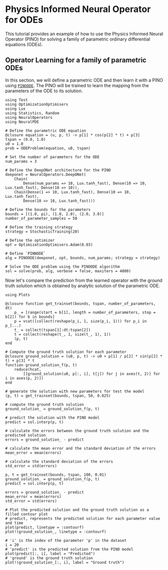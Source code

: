 # Physics Informed Neural Operator for ODEs

This tutorial provides an example of how to use the Physics Informed Neural Operator (PINO) for solving a family of parametric ordinary differential equations (ODEs).

## Operator Learning for a family of parametric ODEs

In this section, we will define a parametric ODE and then learn it with a PINO using [`PINOODE`](@ref). The PINO will be trained to learn the mapping from the parameters of the ODE to its solution.

```@example pino
using Test
using OptimizationOptimisers
using Lux
using Statistics, Random
using NeuralOperators
using NeuralPDE

# Define the parametric ODE equation
@closure equation = (u, p, t) -> p[1] * cos(p[2] * t) + p[3]
tspan = (0.0, 1.0)
u0 = 1.0
prob = ODEProblem(equation, u0, tspan)

# Set the number of parameters for the ODE
num_params = 3

# Define the DeepONet architecture for the PINO
deeponet = NeuralOperators.DeepONet(
    Chain(
        Dense(num_params => 10, Lux.tanh_fast), Dense(10 => 10, Lux.tanh_fast), Dense(10 => 10)),
    Chain(Dense(1 => 10, Lux.tanh_fast), Dense(10 => 10, Lux.tanh_fast),
        Dense(10 => 10, Lux.tanh_fast)))

# Define the bounds for the parameters
bounds = [(1.0, pi), (1.0, 2.0), (2.0, 3.0)]
number_of_parameter_samples = 50

# Define the training strategy
strategy = StochasticTraining(20)

# Define the optimizer
opt = OptimizationOptimisers.Adam(0.03)

# Define `PINNODE`
alg = PINOODE(deeponet, opt, bounds, num_params; strategy = strategy)

# Solve the ODE problem using the PINOODE algorithm
sol = solve(prob, alg, verbose = false, maxiters = 4000)
```

Now let's compare the prediction from the learned operator with the ground truth solution which is obtained by analytic solution of the parametric ODE.

```@example pino
using Plots

@closure function get_trainset(bounds, tspan, number_of_parameters, dt)
    p_ = [range(start = b[1], length = number_of_parameters, stop = b[2]) for b in bounds]
    p = vcat([collect(reshape(p_i, 1, size(p_i, 1))) for p_i in p_]...)
    t_ = collect(tspan[1]:dt:tspan[2])
    t = collect(reshape(t_, 1, size(t_, 1), 1))
    (p, t)
end

# Compute the ground truth solution for each parameter
@closure ground_solution = (u0, p, t) -> u0 + p[1] / p[2] * sin(p[2] * t) + p[3] * t
function ground_solution_f(p, t)
    reduce(hcat,
        [[ground_solution(u0, p[:, i], t[j]) for j in axes(t, 2)] for i in axes(p, 2)])
end

# generate the solution with new parameters for test the model
(p, t) = get_trainset(bounds, tspan, 50, 0.025)

# compute the ground truth solution
ground_solution_ = ground_solution_f(p, t)

# predict the solution with the PINO model
predict = sol.interp(p, t)

# calculate the errors between the ground truth solution and the predicted solution
errors = ground_solution_ - predict

# calculate the mean error and the standard deviation of the errors
mean_error = mean(errors)

# calculate the standard deviation of the errors
std_error = std(errors)

p, t = get_trainset(bounds, tspan, 100, 0.01)
ground_solution_ = ground_solution_f(p, t)
predict = sol.interp(p, t)

errors = ground_solution_ - predict
mean_error = mean(errors)
std_error = std(errors)

# Plot the predicted solution and the ground truth solution as a filled contour plot
# predict, represents the predicted solution for each parameter value and time
plot(predict, linetype = :contourf)
plot!(ground_solution_, linetype = :contourf)
```

```@example pino
# 'i' is the index of the parameter 'p' in the dataset 
i = 20
# 'predict' is the predicted solution from the PINO model
plot(predict[:, i], label = "Predicted")
# 'ground' is the ground truth solution
plot!(ground_solution_[:, i], label = "Ground truth")
```
